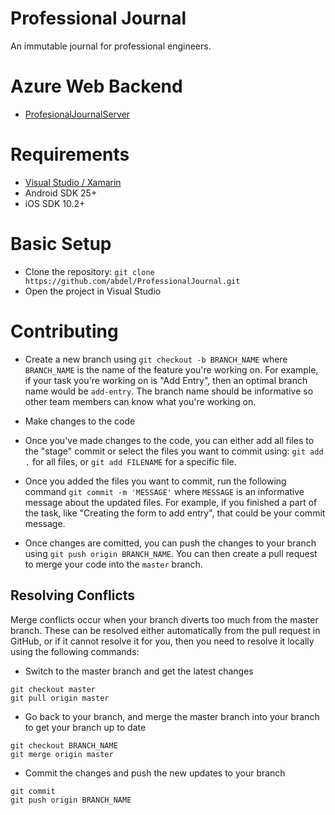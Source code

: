 # Professional Journal
An immutable journal for professional engineers.

# Azure Web Backend
- [ProfesionalJournalServer](https://github.com/abdel/ProfessionalJournalServer)

# Requirements
- [Visual Studio / Xamarin](https://www.xamarin.com/visual-studio)
- Android SDK 25+
- iOS SDK 10.2+

# Basic Setup
- Clone the repository: `git clone https://github.com/abdel/ProfessionalJournal.git`
- Open the project in Visual Studio

# Contributing
- Create a new branch using `git checkout -b BRANCH_NAME` where `BRANCH_NAME` is the name of the feature you're working on. For example, if your task you're working on is "Add Entry", then an optimal branch name would be `add-entry`. The branch name should be informative so other team members can know what you're working on.

- Make changes to the code
- Once you've made changes to the code, you can either add all files to the "stage" commit or select the files you want to commit using: `git add .` for all files, or `git add FILENAME` for a specific file.

- Once you added the files you want to commit, run the following command `git commit -m 'MESSAGE'` where `MESSAGE` is an informative message about the updated files. For example, if you finished a part of the task, like "Creating the form to add entry", that could be your commit message.

- Once changes are comitted, you can push the changes to your branch using `git push origin BRANCH_NAME`. You can then create a pull request to merge your code into the `master` branch.

## Resolving Conflicts
Merge conflicts occur when your branch diverts too much from the master branch. These can be resolved either automatically from the pull request in GitHub, or if it cannot resolve it for you, then you need to resolve it locally using the following commands:

- Switch to the master branch and get the latest changes
```
git checkout master
git pull origin master
```
- Go back to your branch, and merge the master branch into your branch to get your branch up to date
```
git checkout BRANCH_NAME
git merge origin master
```

- Commit the changes and push the new updates to your branch
```
git commit
git push origin BRANCH_NAME
```
